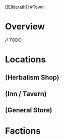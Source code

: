[[Ellderath]]
#Town

# Overview

// TODO: 

# Locations

## (Herbalism Shop)

## (Inn / Tavern)

## (General Store) 

# Factions


